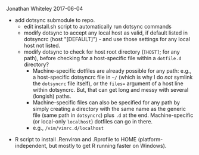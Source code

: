 Jonathan Whiteley
2017-06-04

+ add dotsync submodule to repo.
    + edit install.sh script to automatically run dotsync commands
    + modify dotsync to accept any local host as valid, if default listed in dotsyncrc (host "[DEFAULT]") - and use those settings for any local host not listed.
    - modify dotsync to check for host root directory (`[HOST]`; for any path), before checking for a host-specific file within a `dotfile.d` directory?
        - Machine-specific dotfiles are already possible for any path: e.g., a host-specific dotsyncrc file in `~/` (which is why I do *not* symlink the `dotsyncrc` file itself), or the `files=` argument of a host line within dotsyncrc. But, that can get long and messy with several (longish) paths.
        - Machine-specific files can also be specified for any path by simply creating a directory with the same name as the generic file (same path in `dotsyncrc`) plus `.d` at the end. Machine-specific (or local-only `localhost`) dotfiles can go in there.
        - e.g., `/vim/vimrc.d/localhost`


* R script to install .Renviron and .Rprofile to HOME (platform-independent, but mostly to get R running faster on Windows).


